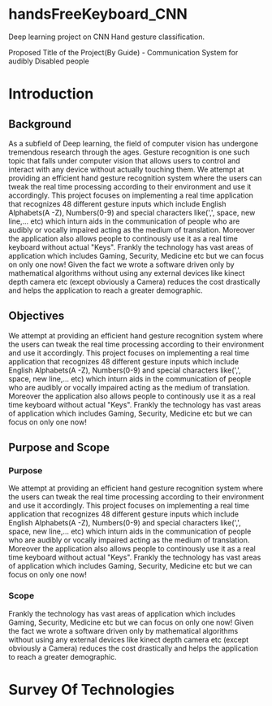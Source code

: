 # handsFreeKeyboard_CNN
Deep learning project on CNN Hand gesture classification.

Proposed Title of the Project(By Guide) - Communication System for audibly Disabled people

# Introduction 

## Background

As a subfield of Deep learning, the field of computer vision has undergone tremendous research through the ages. Gesture recognition is one
such topic that falls under computer vision that allows users to control and interact with any device without actually touching them.
We attempt at providing an efficient hand gesture recognition system where the users can tweak the real time processing according to their environment and use it accordingly.
This project focuses on implementing a real time application that recognizes 48 different gesture inputs which include English Alphabets(A
-Z), Numbers(0-9) and special characters like(',', space, new line,... etc) which inturn aids in the communication of people who are
audibly or vocally impaired acting as the medium of translation. Moreover the application also allows people to continously use it as a
real time keyboard without actual "Keys". Frankly the technology has vast areas of application which includes Gaming, Security, Medicine
etc but we can focus on only one now!
Given the fact we wrote a software driven only by mathematical algorithms without using any external devices like kinect depth camera etc
(except obviously a Camera) reduces the cost drastically and helps the application to reach a greater demographic.

## Objectives

We attempt at providing an efficient hand gesture recognition system where the users can tweak the real time processing according to their environment and use it accordingly.
This project focuses on implementing a real time application that recognizes 48 different gesture inputs which include English Alphabets(A
-Z), Numbers(0-9) and special characters like(',', space, new line,... etc) which inturn aids in the communication of people who are
audibly or vocally impaired acting as the medium of translation. Moreover the application also allows people to continously use it as a
real time keyboard without actual "Keys". Frankly the technology has vast areas of application which includes Gaming, Security, Medicine
etc but we can focus on only one now!

## Purpose and Scope
### Purpose

We attempt at providing an efficient hand gesture recognition system where the users can tweak the real time processing according to their environment and use it accordingly.
This project focuses on implementing a real time application that recognizes 48 different gesture inputs which include English Alphabets(A
-Z), Numbers(0-9) and special characters like(',', space, new line,... etc) which inturn aids in the communication of people who are
audibly or vocally impaired acting as the medium of translation. Moreover the application also allows people to continously use it as a
real time keyboard without actual "Keys". Frankly the technology has vast areas of application which includes Gaming, Security, Medicine
etc but we can focus on only one now!

### Scope

Frankly the technology has vast areas of application which includes Gaming, Security, Medicine
etc but we can focus on only one now!
Given the fact we wrote a software driven only by mathematical algorithms without using any external devices like kinect depth camera etc
(except obviously a Camera) reduces the cost drastically and helps the application to reach a greater demographic.


# Survey Of Technologies 
